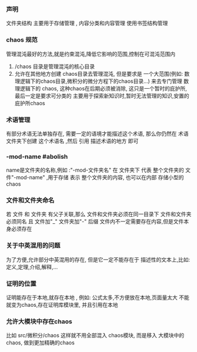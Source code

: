 
### 声明
文件夹结构 主要用于存储管理 , 内容分类和内容管理 使用书签结构管理


### chaos 规范
管理混沌最好的方法,就是约束混沌,降低它影响的范围,控制在可混沌范围内
1. /chaos 目录是管理混沌的核心目录
2. 允许在其他地方创建 chaos目录去管理混沌, 但是要求是 一个大范围(例如: 数理逻辑下的chaos目录,微积分的微分方程下的chaos目录...) 来去专门管理 数理逻辑下的 chaos, 这种chaos在后期必须被消除, 这只是一个暂时的庇护所, 最后一定是要求可分类的
    主要用于探索新知识时,暂时无法管理的知识,安置的庇护所chaos

### 术语管理
有部分术语无法单独存在, 需要一定的语境才能描述这个术语, 那么你仍然在 术语文件夹下创建 这个术语名 ,然后 引用 描述术语的地方 即可

### -mod-name #abolish
name是文件夹的名称,例如 :"-mod-文件夹名"
在 文件夹下 代表 整个文件夹的 文件"-mod-name" ,用于存储 表示 整个文件夹的内容, 也可以在内部 存储小型的chaos

### 文件和文件夹命名
若 文件 和 文件夹 有父子关联,那么 
	文件和文件夹必须在同一目录下
	文件和文件夹必须同名 且 文件加"\_" 文件夹加"-" 后缀
	文件内不一定需要存在内容,但是文件本身必须存在


### 关于中英混用的问题

为了方便,允许部分中英混用的存在,
但是它一定不能存在于 描述性的文本上,比如: 定义,定理,介绍,解释,...

### 证明的位置
证明能存在于本地,就存在本地 , 例如: 公式太多,不方便放在本地,页面量太大
不能就变为chaos,存在证明库模块里, 并且引用在本地
### 允许大模块中存在chaos
比如 src/微积分/chaos
这样就不用全部混入 chaos模块, 而是移入 大模块中的chaos, 做到更加精确的chaos
